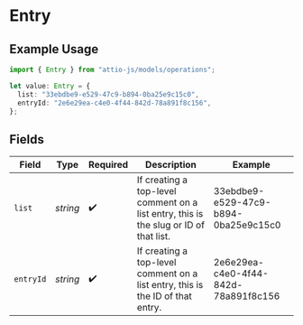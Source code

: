 # Entry

## Example Usage

```typescript
import { Entry } from "attio-js/models/operations";

let value: Entry = {
  list: "33ebdbe9-e529-47c9-b894-0ba25e9c15c0",
  entryId: "2e6e29ea-c4e0-4f44-842d-78a891f8c156",
};
```

## Fields

| Field                                                                                 | Type                                                                                  | Required                                                                              | Description                                                                           | Example                                                                               |
| ------------------------------------------------------------------------------------- | ------------------------------------------------------------------------------------- | ------------------------------------------------------------------------------------- | ------------------------------------------------------------------------------------- | ------------------------------------------------------------------------------------- |
| `list`                                                                                | *string*                                                                              | :heavy_check_mark:                                                                    | If creating a top-level comment on a list entry, this is the slug or ID of that list. | 33ebdbe9-e529-47c9-b894-0ba25e9c15c0                                                  |
| `entryId`                                                                             | *string*                                                                              | :heavy_check_mark:                                                                    | If creating a top-level comment on a list entry, this is the ID of that entry.        | 2e6e29ea-c4e0-4f44-842d-78a891f8c156                                                  |